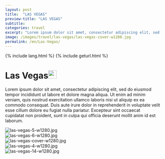 ```yaml
---
layout: post
title:  "LAS VEGAS"
preview-title: "LAS VEGAS"
subtitle:
categories: travel
excerpt: "Lorem ipsum dolor sit amet, consectetur adipiscing elit, sed do eiusmod tempor incididunt ut labore et dolore magna aliqua" 
image: /images/travel/las-vegas/las-vegas-cover-w1280.jpg
permalink: /en/Las-Vegas/
---
```

{% include lang.html %}
{% include geturl.html %}
<div class="dark-grey-bg">
    <div class="container">
        <div class="row">
            <div class="col section ft-white ft-300">
                <h1 class="white-color">Las Vegas<img class="space" src="{{ '/assets/images/aquarius.png' | prepend: SourceUrl }}" width="27"></h1>
                <p class="white-color ft-300">Lorem ipsum dolor sit amet, consectetur adipiscing elit, sed do eiusmod tempor incididunt ut labore et dolore magna aliqua. Ut enim ad minim veniam, quis nostrud exercitation ullamco laboris nisi ut aliquip ex ea commodo consequat. Duis aute irure dolor in reprehenderit in voluptate velit esse cillum dolore eu fugiat nulla pariatur. Excepteur sint occaecat cupidatat non proident, sunt in culpa qui officia deserunt mollit anim id est laborum.</p>
            </div>
        </div>
    </div>
    <div class="post-gallery">
        <div class="container">
            <div class="row">
                <div class="col-md-6">
                    <img src="{{ '/images/travel/las-vegas/las-vegas-5-w1280.jpg' | prepend: SourceUrl }}" alt="las-vegas-5-w1280.jpg">
                </div>
                <div class="col-md-6">
                    <img src="{{ '/images/travel/las-vegas/las-vegas-6-w1280.jpg' | prepend: SourceUrl }}" alt="las-vegas-6-w1280.jpg">
                </div>
            </div>
            <div class="row">
                <div class="col">
                    <img src="{{ '/images/travel/las-vegas/las-vegas-cover-w1280.jpg' | prepend: SourceUrl }}" alt="las-vegas-cover-w1280.jpg">
                </div>
            </div>
            <div class="row">
                <div class="col-md-6">
                    <img src="{{ '/images/travel/las-vegas/las-vegas-4-w1280.jpg' | prepend: SourceUrl }}" alt="las-vegas-4-w1280.jpg">
                </div>
                <div class="col-md-6">
                    <img src="{{ '/images/travel/las-vegas/las-vegas-14-w1280.jpg' | prepend: SourceUrl }}" alt="las-vegas-14-w1280.jpg">
                </div>
            </div>
        </div>
    </div>
</div>
